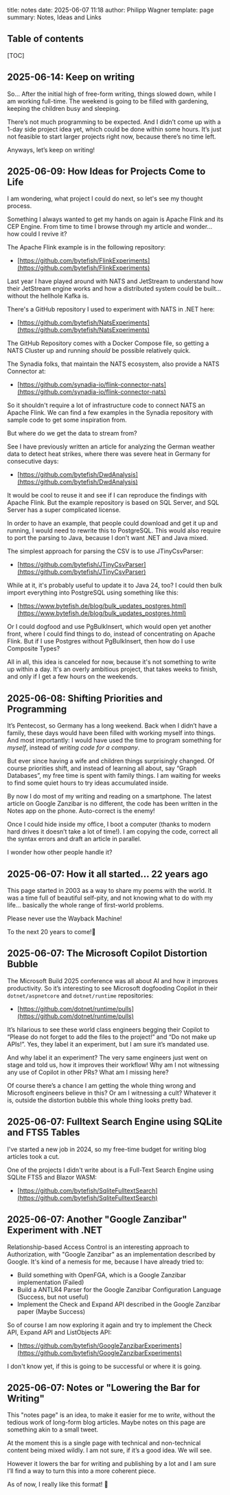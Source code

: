 title: notes
date: 2025-06-07 11:18
author: Philipp Wagner
template: page
summary: Notes, Ideas and Links

## Table of contents ##

[TOC]

## 2025-06-14: Keep on writing  ##

So… After the initial high of free-form writing, things slowed down, while I am working full-time. The weekend is going to be filled with gardening, keeping the children busy and sleeping.

There’s not much programming to be expected. And I didn’t come up with a 1-day side project idea yet, which could be done within some hours. It’s just not feasible to start larger projects right now, because there’s no time left.

Anyways, let’s keep on writing!

## 2025-06-09: How Ideas for Projects Come to Life  ##

I am wondering, what project I could do next, so let's see my thought process.

Something I always wanted to get my hands on again is Apache Flink and its CEP Engine. From time to time I browse through my article and wonder... how could I revive it?

The Apache Flink example is in the following repository:

* [https://github.com/bytefish/FlinkExperiments](https://github.com/bytefish/FlinkExperiments)

Last year I have played around with NATS and JetStream to understand how their JetStream engine works and how a distributed system could be built... without the hellhole Kafka is. 

There's a GitHub repository I used to experiment with NATS in .NET here:

* [https://github.com/bytefish/NatsExperiments](https://github.com/bytefish/NatsExperiments)

The GitHub Repository comes with a Docker Compose file, so getting a NATS Cluster up and running *should* be possible relatively quick. 

The Synadia folks, that maintain the NATS ecosystem, also provide a NATS Connector at:

* [https://github.com/synadia-io/flink-connector-nats](https://github.com/synadia-io/flink-connector-nats)

So it shouldn't require a lot of infrastructure code to connect NATS an Apache Flink. We can find a few examples in the Synadia repository with sample code to get some inspiration from.

But where do we get the data to stream from?

See I have previously written an article for analyzing the German weather data to detect heat strikes, where there was severe heat in Germany for consecutive days:

* [https://github.com/bytefish/DwdAnalysis](https://github.com/bytefish/DwdAnalysis)

It would be cool to reuse it and see if I can reproduce the findings with Apache Flink. But the example repository is based on SQL Server, and SQL Server has a super complicated license. 

In order to have an example, that people could download and get it up and running, I would need to rewrite this to PostgreSQL. This would also require to port the parsing to Java, because I don't want .NET and Java mixed. 

The simplest approach for parsing the CSV is to use JTinyCsvParser:

* [https://github.com/bytefish/JTinyCsvParser](https://github.com/bytefish/JTinyCsvParser)

While at it, it's probably useful to update it to Java 24, too? I could then bulk import everything into PostgreSQL using something like this:

* [https://www.bytefish.de/blog/bulk_updates_postgres.html](https://www.bytefish.de/blog/bulk_updates_postgres.html)

Or I could dogfood and use PgBulkInsert, which would open yet another front, where I could find things to do, instead of concentrating on Apache Flink. But if I use Postgres without PgBulkInsert, then how do I use Composite Types?

All in all, this idea is canceled for now, because it's not something to write up within a day. It's an overly ambitious project, that takes weeks to finish, and only if I get a few hours on the weekends.


## 2025-06-08: Shifting Priorities and Programming ##

It’s Pentecost, so Germany has a long weekend. Back when I didn’t have a family, these days would have been filled with working myself into things. And most importantly: I would have used the time to program something for *myself*, instead of *writing code for a company*.

But ever since having a wife and children things surprisingly changed. Of course priorities shift, and instead of learning all about, say “Graph Databases”, my free time is spent with family things. I am waiting for weeks to find some quiet hours to try ideas accumulated inside.

By now I do most of my writing and reading on a smartphone. The latest article on Google Zanzibar is no different, the code has been written in the Notes app on the phone. Auto-correct is the enemy!

Once I could hide inside my office, I boot a computer (thanks to modern hard drives it doesn’t take a lot of time!). I am copying the code, correct all the syntax errors and draft an article in parallel.

I wonder how other people handle it?

## 2025-06-07: How it all started... 22 years ago  ##

This page started in 2003 as a way to share my poems with the world. It was a time full of beautiful self-pity, and not knowing what to do with my life… basically the whole range of first-world problems.

Please never use the Wayback Machine!

To the next 20 years to come!🍻

## 2025-06-07: The Microsoft Copilot Distortion Bubble ##

The Microsoft Build 2025 conference was all about AI and how it improves productivity. So it’s interesting to see Microsoft dogfooding Copilot in their `dotnet/aspnetcore` and `dotnet/runtime` repositories:

* [https://github.com/dotnet/runtime/pulls](https://github.com/dotnet/runtime/pulls)

It’s hilarious to see these world class engineers begging their Copilot to “Please do not forget to add the files to the project!” and “Do not make up APIs!”. Yes, they label it an experiment, but I am sure it’s mandated use.

And why label it an experiment? The very same engineers just went on stage and told us, how it improves their workflow! Why am I not witnessing any use of Copilot in other PRs? What am I missing here?

Of course there’s a chance I am getting the whole thing wrong and Microsoft engineers believe in this? Or am I witnessing a cult? Whatever it is, outside the distortion bubble this whole thing looks pretty bad.

## 2025-06-07: Fulltext Search Engine using SQLite and FTS5 Tables ##

I've started a new job in 2024, so my free-time budget for writing blog articles took a cut.

One of the projects I didn't write about is a Full-Text Search Engine using SQLite FTS5 and Blazor WASM:

* [https://github.com/bytefish/SqliteFulltextSearch](https://github.com/bytefish/SqliteFulltextSearch)

## 2025-06-07: Another "Google Zanzibar" Experiment with .NET ##

Relationship-based Access Control is an interesting approach to Authorization, with "Google Zanzibar" as an 
implementation described by Google. It's kind of a nemesis for me, because I have already tried to:

* Build something with OpenFGA, which is a Google Zanzibar implementation (Failed)
* Build a ANTLR4 Parser for the Google Zanzibar Configuration Language (Success, but not useful)
* Implement the Check and Expand API described in the Google Zanzibar paper (Maybe Success)

So of course I am now exploring it again and try to implement the Check API, Expand API and ListObjects API:

* [https://github.com/bytefish/GoogleZanzibarExperiments](https://github.com/bytefish/GoogleZanzibarExperiments)

I don't know yet, if this is going to be successful or where it is going.

## 2025-06-07: Notes or "Lowering the Bar for Writing" ##

This "notes page" is an idea, to make it easier for me to *write*, without the tedious work of long-form blog articles. Maybe notes on this page are something akin to a small tweet.

At the moment this is a single page with technical and non-technical content being mixed wildly. I am not sure, if it’s a good idea. We will see.

However it lowers the bar for writing and publishing by a lot and I am sure I’ll find a way to turn this into a more coherent piece.

As of now, I really like this format! 🚀 
